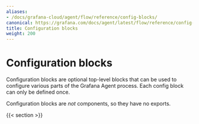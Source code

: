 ```yaml
---
aliases:
- /docs/grafana-cloud/agent/flow/reference/config-blocks/
canonical: https://grafana.com/docs/agent/latest/flow/reference/config-blocks/
title: Configuration blocks
weight: 200
---
```


# Configuration blocks

Configuration blocks are optional top-level blocks that can be used to
configure various parts of the Grafana Agent process. Each config block can
only be defined once.

Configuration blocks are _not_ components, so they have no exports.

{{< section >}}
